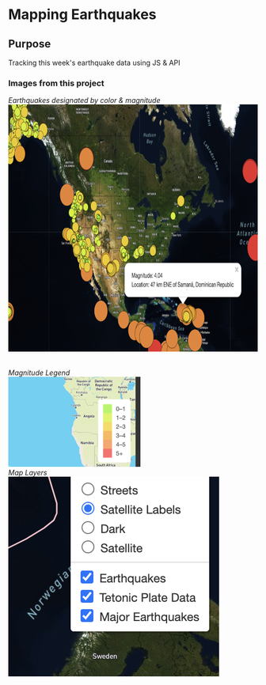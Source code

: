 # Mapping Earthquakes

## Purpose
Tracking this week's earthquake data using JS & API

### Images from this project
_Earthquakes designated by color & magnitude_
<BR>
<img src="https://github.com/meggrooms/mapping_earthquakes/blob/main/images/earthquake_map_04.png" width=800 height=500>
<BR><BR>
  
_Magnitude Legend_
<BR>
<img src="https://github.com/meggrooms/mapping_earthquakes/blob/main/images/earthquake_map_05.png">
<BR>
_Map Layers_
<br>
  <img src="https://github.com/meggrooms/mapping_earthquakes/blob/main/Earthquake_Challenge/images/Del4_extra_layer.png">
  
